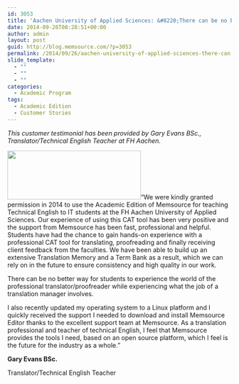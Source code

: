 ```yaml
---
id: 3053
title: 'Aachen University of Applied Sciences: &#8220;There can be no better way for students to experience the world of the professional translator&#8221;'
date: 2014-09-26T08:28:51+00:00
author: admin
layout: post
guid: http://blog.memsource.com/?p=3053
permalink: /2014/09/26/aachen-university-of-applied-sciences-there-can-be-no-better-way-for-students-to-experience-the-world-of-the-professional-translator/
slide_template:
  - ""
  - ""
  - ""
categories:
  - Academic Program
tags:
  - Academic Edition
  - Customer Stories
---
```

_This customer testimonial has been provided by Gary Evans BSc., Translator/Technical English Teacher at FH Aachen._

[<img class="alignleft size-medium wp-image-3070" title="FH Aachen" src="/wp-content/uploads/2014/09/Logo_FH_Aachen-300x110.jpg" alt="" width="300" height="110" />](http://www.fh-aachen.de/en/)“We were kindly granted permission in 2014 to use the Academic Edition of Memsource for teaching Technical English to IT students at the FH Aachen University of Applied Sciences. Our experience of using this CAT tool has been very positive and the support from Memsource has been fast, professional and helpful.<!--more--> Students have had the chance to gain hands-on experience with a professional CAT tool for translating, proofreading and finally receiving client feedback from the faculties. We have been able to build up an extensive Translation Memory and a Term Bank as a result, which we can rely on in the future to ensure consistency and high quality in our work.

There can be no better way for students to experience the world of the professional translator/proofreader while experiencing what the job of a translation manager involves.

I also recently updated my operating system to a Linux platform and I quickly received the support I needed to download and install Memsource Editor thanks to the excellent support team at Memsource. As a translation professional and teacher of technical English, I feel that Memsource provides the tools I need, based on an open source platform, which I feel is the future for the industry as a whole.”

**Gary Evans BSc.**

Translator/Technical English Teacher